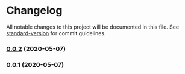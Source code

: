 # Changelog

All notable changes to this project will be documented in this file. See [standard-version](https://github.com/conventional-changelog/standard-version) for commit guidelines.

### [0.0.2](https://github.com/wartisans/nuxt-auth/compare/v0.0.1...v0.0.2) (2020-05-07)

### 0.0.1 (2020-05-07)
